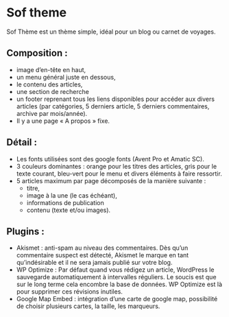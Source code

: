Sof theme
=========

Sof Thème est un thème simple, idéal pour un blog ou carnet de voyages. 

Composition :
-------------

* image d’en-tête en haut, 
* un menu général juste en dessous, 
* le contenu des articles, 
* une section de recherche 
* un footer reprenant tous les liens disponibles pour accéder aux divers articles (par catégories, 5 derniers article, 5 derniers commentaires, archive par mois/année). 
* Il y a une page « A propos » fixe. 


Détail :
--------
* Les fonts utilisées sont des google fonts (Avent Pro et Amatic SC).  
* 3 couleurs dominantes : orange pour les titres des articles, gris pour le texte courant, bleu-vert pour le menu et divers éléments à faire ressortir. 
* 5 articles maximum par page décomposés de la manière suivante : 
    - titre, 
    - image à la une (le cas échéant), 
    - informations de publication 
    - contenu (texte et/ou images).


Plugins :
---------
* Akismet : anti-spam au niveau des commentaires. Dès qu’un commentaire suspect est détecté, Akismet le marque en tant qu’indésirable et il ne sera jamais publié sur votre blog.
* WP Optimize : Par défaut quand vous rédigez un article, WordPress le sauvegarde automatiquement à intervalles réguliers. Le soucis est que sur le long terme cela encombre la base de données. WP Optimize est là pour supprimer ces révisions inutiles.
* Google Map Embed : intégration d’une carte de google map, possibilité de choisir plusieurs cartes, la taille, les marqueurs.
